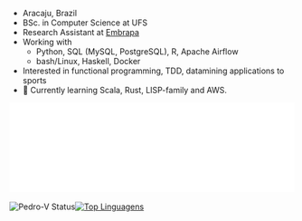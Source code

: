 * Aracaju, Brazil
* BSc. in Computer Science at UFS
* Research Assistant at [Embrapa](https://www.embrapa.br)
* Working with
  * Python, SQL (MySQL, PostgreSQL), R, Apache Airflow
  * bash/Linux, Haskell, Docker
* Interested in functional programming, TDD, datamining applications to sports
* 🌱 Currently learning Scala, Rust, LISP-family and AWS.

![spotify-github-profile](music.svg)

![Pedro-V Status](https://github-readme-stats.vercel.app/api?username=Pedro-V&show_icons=true)[![Top Linguagens](https://github-readme-stats.vercel.app/api/top-langs/?username=Pedro-V&layout=compact)](https://github.com/anuraghazra/github-readme-stats)

<!---
Pedro-V/Pedro-V is a ✨ special ✨ repository because its `README.md` (this file) appears on your GitHub profile.
You can click the Preview link to take a look at your changes.
--->
